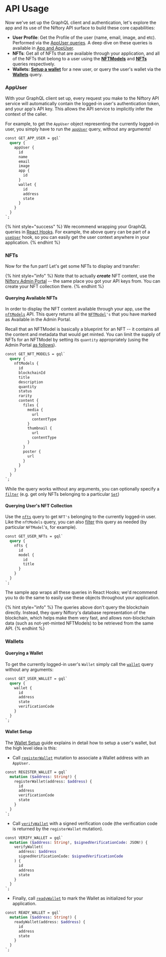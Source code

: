 # API Usage

Now we've set up the GraphQL client and authentication, let's explore the app and its use of the Niftory API surface to build these core capabilities:

* **User Profile**: Get the Profile of the user (name, email, image, and etc). Performed via the [AppUser queries](api-usage.md#appuser). A deep dive on these queries is available in [App and AppUser](../../core-concepts/app-and-appuser.md).
* **NFTs**: Get all of NFTs that are available through your application, and all of the NFTs that belong to a user using the [**NFTModels**](api-usage.md#querying-available-nfts) and [**NFTs**](api-usage.md#nfts) queries respectively.
* **Wallets:** [**Setup a wallet**](api-usage.md#wallet-setup) for a new user, or query the user's wallet via the [**Wallets**](api-usage.md#wallets) query.

### AppUser

With your GraphQL client set up, every request you make to the Niftory API service will automatically contain the logged-in user's authentication token, and your app's API key. This allows the API service to implicitly infer the context of the caller.

For example, to get the `AppUser` object representing the currently logged-in user, you simply have to run the [`appUser`](https://api-docs-niftory.vercel.app/#query-appUser) query, without any arguments!

```graphql
const GET_APP_USER = gql`
  query {
    appUser {
      id
      name
      email
      image
      app {
        id
      }
      wallet {
        id
        address
        state
      }
    }
  }
`;
```

{% hint style="success" %}
We recommend wrapping your GraphQL queries in [React Hooks](https://reactjs.org/docs/hooks-intro.html). For example, the above query can be part of a [`useUser`](https://github.com/Niftory/niftory-samples/blob/ac646597ee797fad49e0468b6faa1c5045c515f9/basic-app/hooks/useUser.tsx) hook, so you can easily get the user context anywhere in your application.
{% endhint %}

### NFTs

Now for the fun part! Let's get some NFTs to display and transfer:

{% hint style="info" %}
Note that to actually _**create**_ NFT content, use the [Niftory Admin Portal](../../../admin-portal/niftory-admin-portal.md) -- the same place you got your API keys from. You can create your NFT collection there.
{% endhint %}

#### Querying Available NFTs

In order to display the NFT content available through your app, use the [`nftModels`](https://api-docs-niftory.vercel.app/#query-nftModels) API. This query returns all the [`NFTModel`](https://api-docs-niftory.vercel.app/#definition-NFTModel)`'s` that you have marked as Available in the Admin Portal.

Recall that an NFTModel is basically a blueprint for an NFT -- it contains all the content and metadata that would get minted. You can limit the supply of NFTs for an NFTModel by setting its `quantity` appropriately (using the Admin Portal [as follows](https://docs.niftory.com/docs/v/niftory-admin/fundamentals/nft-collection/collectibles)).

```graphql
const GET_NFT_MODELS = gql`
  query {
    nftModels {
      id
      blockchainId
      title
      description
      quantity
      status
      rarity
      content {
        files {
          media {
            url
            contentType
          }
          thumbnail {
            url
            contentType
          }
        }
        poster {
          url
        }
      }
    }
  }
`;
```

While the query works without any arguments, you can optionally specify a [`filter`](https://api-docs-niftory.vercel.app/#definition-NFTModelFilterInput) (e.g. get only NFTs belonging to a particular [`Set`](https://api-docs-niftory.vercel.app/#definition-NFTSet))

#### Querying User's NFT Collection

Use the [`nfts`](https://api-docs-niftory.vercel.app/#query-nfts) query to get `NFT's` belonging to the currently logged-in user. Like the `nftModels` query, you can also [filter](https://api-docs-niftory.vercel.app/#definition-NFTFilterInput) this query as needed (by particular `NFTModel`'s, for example).

```graphql
const GET_USER_NFTs = gql`
  query {
    nfts {
      id
      model {
        id
        title
      }
    }
  }
`;
```

The sample app wraps all these queries in React Hooks; we'd recommend you to do the same to easily use these objects throughout your application.

{% hint style="info" %}
The queries above don't query the blockchain directly. Instead, they query Niftory's database representation of the blockchain, which helps make them very fast, and allows non-blockchain data (such as not-yet-minted NFTModels) to be retrieved from the same API.
{% endhint %}

### Wallets

#### Querying a Wallet

To get the currently logged-in user's `Wallet` simply call the [`wallet`](https://api-docs-niftory.vercel.app/#query-wallet) query without any arguments:

```graphql
const GET_USER_WALLET = gql`
  query {
    wallet {
      id
      address
      state
      verificationCode
    }
  }
`;
```

#### Wallet Setup

The [Wallet Setup](../../core-concepts/wallets/register-external-wallets.md) guide explains in detail how to setup a user's wallet, but the high level idea is this:

* Call [`registerWallet`](https://api-docs-niftory.vercel.app/#mutation-registerWallet) mutation to associate a Wallet address with an `AppUser.`

```graphql
const REGISTER_WALLET = gql`
  mutation ($address: String!) {
    registerWallet(address: $address) {
      id
      address
      verificationCode
      state
    }
  }
`;
```

* Call [`verifyWallet`](https://api-docs-niftory.vercel.app/#mutation-verifyWallet) with a signed verification code (the verification code is returned by the `registerWallet` mutation).

```graphql
const VERIFY_WALLET = gql`
  mutation ($address: String!, $signedVerificationCode: JSON!) {
    verifyWallet(
      address: $address
      signedVerificationCode: $signedVerificationCode
    ) {
      id
      address
      state
    }
  }
`;
```

* Finally, call [`readyWallet`](https://api-docs-niftory.vercel.app/#mutation-readyWallet) to mark the Wallet as initialized for your application.

```graphql
const READY_WALLET = gql`
  mutation ($address: String!) {
    readyWallet(address: $address) {
      id
      address
      state
    }
  }
`;
```
